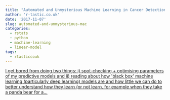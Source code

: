 ```yaml
---
title: "Automated and Unmysterious Machine Learning in Cancer Detection"
author: 'r-tastic.co.uk'
date: '2017-11-07'
slug: automated-and-unmysterious-mac
categories:
  - rstats
  - python
  - machine-learning
  - linear-model
tags:
  - rtasticcouk
---
```


[I get bored from doing two things: i) spot-checking + optimising parameters of my predictive models and ii) reading about how 'black box' machine learning (particularly deep learning) models are and how little we can do to better understand how they learn (or not learn, for example when they take a panda bear for a...<click to read more>](https://r-tastic.co.uk/post/automated-and-unmysterious-machine-learning-in-cancer-detection/)

